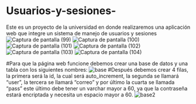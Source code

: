 # Usuarios-y-sesiones-
Este es un proyecto de la universidad en donde realizaremos una aplicación web que integre un sistema de manejo de usuarios y sesiones
![Captura de pantalla (99)](https://user-images.githubusercontent.com/107498038/217684590-960c029e-0859-4cac-8cc0-17860ef7b790.png)
![Captura de pantalla (100)](https://user-images.githubusercontent.com/107498038/217684741-d1dbceee-b8b5-418d-aaf9-314afda92d56.png)
![Captura de pantalla (101)](https://user-images.githubusercontent.com/107498038/217684920-da9af8d2-0d87-4788-91d8-1640ff106c0e.png)
![Captura de pantalla (102)](https://user-images.githubusercontent.com/107498038/217684965-689d7575-0509-4f53-a3a8-8fd000389a14.png)
![Captura de pantalla (103)](https://user-images.githubusercontent.com/107498038/217685000-d08ea016-bcf2-4a88-9ac4-910e6e2ae6ad.png)
![Captura de pantalla (104)](https://user-images.githubusercontent.com/107498038/217685008-83e2360b-4b33-4cb9-ae12-a490c28dce8a.png)

#Para que la página web funcione debemos crear una base de datos y una tabla con los siguientes nombres:
![base](https://user-images.githubusercontent.com/124333564/217704644-5cee4c23-0c9b-40dd-a25e-cbd1d5f291a2.png)
#Después debemos crear 4 filas, la primera será la id, la cual será auto_increment, la segunda se llamará “user”, la tercera se llamará “correo” y por último la cuarta se llamada “pass” este último debe tener un varchar mayor a 60, ya que la contraseña estará encriptada y necesita un espacio mayor a 60.
![base2](https://user-images.githubusercontent.com/124333564/217705509-eddab77a-b1bf-4b38-a760-ad526135ccb4.png)
